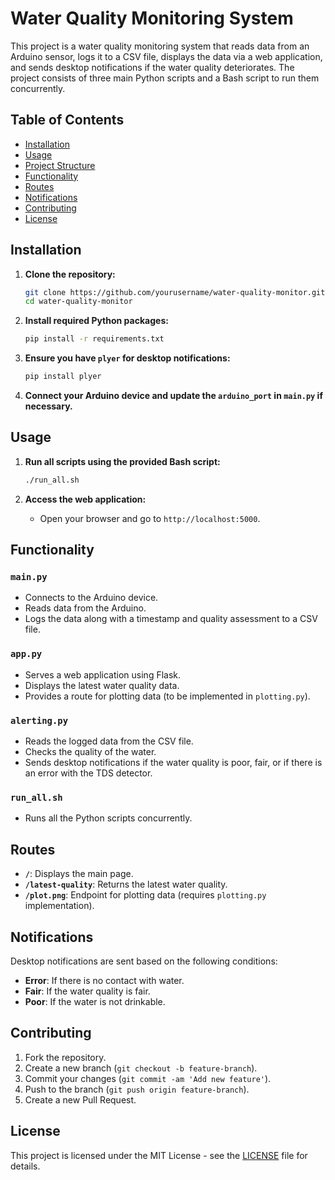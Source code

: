 # Water Quality Monitoring System

This project is a water quality monitoring system that reads data from an Arduino sensor, logs it to a CSV file, displays the data via a web application, and sends desktop notifications if the water quality deteriorates. The project consists of three main Python scripts and a Bash script to run them concurrently.

## Table of Contents

- [Installation](#installation)
- [Usage](#usage)
- [Project Structure](#project-structure)
- [Functionality](#functionality)
- [Routes](#routes)
- [Notifications](#notifications)
- [Contributing](#contributing)
- [License](#license)

## Installation

1. **Clone the repository:**

    ```bash
    git clone https://github.com/yourusername/water-quality-monitor.git
    cd water-quality-monitor
    ```

2. **Install required Python packages:**

    ```bash
    pip install -r requirements.txt
    ```

3. **Ensure you have `plyer` for desktop notifications:**

    ```bash
    pip install plyer
    ```

4. **Connect your Arduino device and update the `arduino_port` in `main.py` if necessary.**

## Usage

1. **Run all scripts using the provided Bash script:**

    ```bash
    ./run_all.sh
    ```

2. **Access the web application:**
    - Open your browser and go to `http://localhost:5000`.


## Functionality

### `main.py`

- Connects to the Arduino device.
- Reads data from the Arduino.
- Logs the data along with a timestamp and quality assessment to a CSV file.

### `app.py`

- Serves a web application using Flask.
- Displays the latest water quality data.
- Provides a route for plotting data (to be implemented in `plotting.py`).

### `alerting.py`

- Reads the logged data from the CSV file.
- Checks the quality of the water.
- Sends desktop notifications if the water quality is poor, fair, or if there is an error with the TDS detector.

### `run_all.sh`

- Runs all the Python scripts concurrently.

## Routes

- **`/`**: Displays the main page.
- **`/latest-quality`**: Returns the latest water quality.
- **`/plot.png`**: Endpoint for plotting data (requires `plotting.py` implementation).

## Notifications

Desktop notifications are sent based on the following conditions:
- **Error**: If there is no contact with water.
- **Fair**: If the water quality is fair.
- **Poor**: If the water is not drinkable.

## Contributing

1. Fork the repository.
2. Create a new branch (`git checkout -b feature-branch`).
3. Commit your changes (`git commit -am 'Add new feature'`).
4. Push to the branch (`git push origin feature-branch`).
5. Create a new Pull Request.

## License

This project is licensed under the MIT License - see the [LICENSE](LICENSE) file for details.
